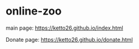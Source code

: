 # online-zoo
main page:
https://ketto26.github.io/index.html

Donate page:
https://ketto26.github.io/donate.html

